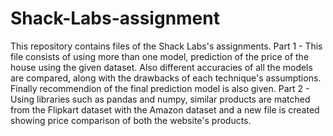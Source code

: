 # Shack-Labs-assignment
This repository contains files of the Shack Labs's assignments.
Part 1 - This file consists of using more than one model, prediction of the price of the house using the given dataset. Also different accuracies of all the models are compared, along with the drawbacks of each technique's assumptions. Finally recommendion of the final prediction model is also given.
Part 2 - Using libraries such as pandas and numpy, similar products are matched from the Flipkart dataset with the Amazon dataset and a new file is created showing price comparison of both the website's products.
